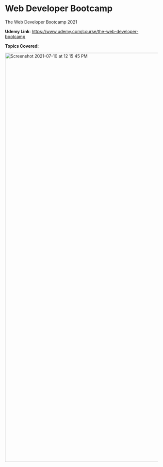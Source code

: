 # Web Developer Bootcamp

The Web Developer Bootcamp 2021

**Udemy Link**: https://www.udemy.com/course/the-web-developer-bootcamp

**Topics Covered:**

<img width="1344" alt="Screenshot 2021-07-10 at 12 15 45 PM" src="https://user-images.githubusercontent.com/12818877/125154668-bb527300-e178-11eb-83ea-f061d1fde255.png">
